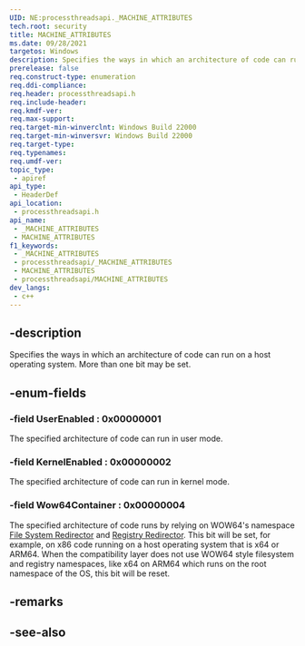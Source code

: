 ```yaml
---
UID: NE:processthreadsapi._MACHINE_ATTRIBUTES
tech.root: security
title: MACHINE_ATTRIBUTES
ms.date: 09/28/2021
targetos: Windows
description: Specifies the ways in which an architecture of code can run on a host operating system.  More than one bit may be set.
prerelease: false
req.construct-type: enumeration
req.ddi-compliance: 
req.header: processthreadsapi.h
req.include-header: 
req.kmdf-ver: 
req.max-support: 
req.target-min-winverclnt: Windows Build 22000
req.target-min-winversvr: Windows Build 22000
req.target-type: 
req.typenames: 
req.umdf-ver: 
topic_type:
 - apiref
api_type:
 - HeaderDef
api_location:
 - processthreadsapi.h
api_name:
 - _MACHINE_ATTRIBUTES
 - MACHINE_ATTRIBUTES
f1_keywords:
 - _MACHINE_ATTRIBUTES
 - processthreadsapi/_MACHINE_ATTRIBUTES
 - MACHINE_ATTRIBUTES
 - processthreadsapi/MACHINE_ATTRIBUTES
dev_langs:
 - c++
---
```


## -description

Specifies the ways in which an architecture of code can run on a host operating system.  More than one bit may be set.

## -enum-fields

### -field UserEnabled : 0x00000001

The specified architecture of code can run in user mode.

### -field KernelEnabled : 0x00000002

The specified architecture of code can run in kernel mode.

### -field Wow64Container : 0x00000004

The specified architecture of code runs by relying on WOW64's namespace [File System Redirector](/windows/win32/winprog64/file-system-redirector) and  [Registry Redirector](windows/win32/winprog64/registry-redirector). This bit will be set, for example, on x86 code running on a host operating system that is x64 or ARM64. When the compatibility layer does not use WOW64 style filesystem and registry namespaces, like x64 on ARM64 which runs on the root namespace of the OS, this bit will be reset.


## -remarks

## -see-also

